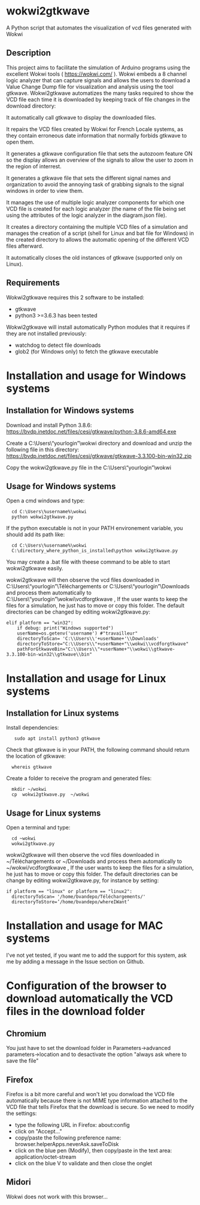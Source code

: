 # wokwi2gtkwave
A Python script that automates the visualization of vcd files generated with Wokwi 

## Description
This project aims to facilitate the simulation of Arduino programs using the excellent Wokwi tools ( https://wokwi.com/ ). Wokwi embeds a 8 channel logic analyzer that can capture signals and  allows the users to download a Value Change Dump file for visualization and analysis using the tool gtkwave. Wokwi2gtkwave automatizes the many tasks required to show the VCD file each time it is downloaded by keeping track of file changes in the download directory:


It automatically call gtkwave to display the downloaded files.

It repairs the VCD files created by Wokwi for French Locale systems, as they contain erroneous date information that normally forbids gtkwave to open them.

It generates a gtkwave configuration file that sets the autozoom feature ON so the display allows an overview of the signals to allow the user to zoom in the region of interrest.

It generates a gtkwave file that sets the different signal names and organization to avoid the annoying task of grabbing signals to the signal windows in order to view them.

It manages the use of multiple logic analyzer components for which one VCD file is created for each logic analyzer (the name of the file being set using the attributes of the logic analyzer in the diagram.json file).

It creates a directory containing the multiple VCD files of a simulation and manages the creation of a script (shell for Linux and bat file for Windows) in the created directory to allows the automatic opening of the different VCD files afterward.

It automatically closes the old instances of gtkwave (supported only on Linux).


## Requirements
Wokwi2gtkwave requires this 2 software to be installed:
  - gtkwave
  - python3 >=3.6.3 has been tested 
  
Wokwi2gtkwave will install automatically Python modules that it requires if they are not installed previously:
  - watchdog to detect file downloads
  - glob2 (for Windows only) to fetch the gtkwave executable
 

# Installation and usage for Windows systems

## Installation for Windows systems

Download and install Python 3.8.6: https://bvdp.inetdoc.net/files/cesi/gtkwave/python-3.8.6-amd64.exe

Create a C:\Users\“yourlogin”\wokwi directory and download  and unzip the following file in this directory: 
https://bvdp.inetdoc.net/files/cesi/gtkwave/gtkwave-3.3.100-bin-win32.zip

Copy the wokwi2gtkwave.py file in the  C:\Users\“yourlogin”\wokwi 

## Usage for Windows systems
Open a cmd windows and type:
```
  cd C:\Users\%username%\wokwi
  python wokwi2gtkwave.py
```

If the python executable is not in your PATH environement variable, you should add its path like:
```
  cd C:\Users\%username%\wokwi
  C:\directory_where_python_is_installed\python wokwi2gtkwave.py
```

You may create a .bat file with theese command to be able to start wokwi2gtkwave easily.


wokwi2gtkwave will then observe the vcd files downloaded in C:\Users\“yourlogin”\Téléchargements or C:\Users\“yourlogin”\Downloads and process them automatically to C:\Users\“yourlogin”\wokwi\vcdforgtkwave , If the user wants to keep the files for a simulation, he just has to move or copy this folder. The default directories can be changed by editing wokwi2gtkwave.py:

```
elif platform == "win32":
    if debug: print("Windows supported")
    userName=os.getenv('username') #"travailleur"
    directoryToScan= 'C:\\Users\\'+userName+'\\Downloads'
    directoryToStore="C:\\Users\\"+userName+"\\wokwi\\vcdforgtkwave"
    pathForGtkwaveBin="C:\\Users\\"+userName+"\\wokwi\\gtkwave-3.3.100-bin-win32\\gtkwave\\bin"
```    

# Installation and usage for Linux systems

## Installation for Linux systems
Install dependencies:
```
   sudo apt install python3 gtkwave
```


Check that gtkwave is in your PATH, the following command should return the location of gtkwave:
```
  whereis gtkwave 
```


Create a folder to receive the program and generated files:
```
  mkdir ~/wokwi
  cp  wokwi2gtkwave.py  ~/wokwi
```

## Usage for Linux systems
Open a terminal and type:
```
  cd ~wokwi
  wokwi2gtkwave.py
```

wokwi2gtkwave will then observe the vcd files downloaded in ~/Téléchargements or ~/Downloads and process them automatically to ~/wokwi/vcdforgtkwave , If the user wants to keep the files for a simulation, he just has to move or copy this folder. The default directories can be change by editing wokwi2gtkwave.py, for instance by setting:
```
if platform == "linux" or platform == "linux2":
  directoryToScan= '/home/bvandepo/Téléchargements/'
  directoryToStore=’/home/bvandepo/whereIWant’
```


# Installation and usage for MAC systems

I've not yet tested, if you want me to add the support for this system, ask me by adding a message in the Issue section on Github.

# Configuration of the browser to download automatically the VCD files in the download folder

## Chromium
You just have to set the download folder  in Parameters->advanced parameters->location  and to desactivate the option "always ask where to save the file"

## Firefox
Firefox is a bit more careful and won't let you donwload the VCD file automatically because there is not MIME type information attached to the VCD file that tells Firefox that the download is secure. So we need to modify the settings:
  - type the following URL in Firefox: about:config
  - click on "Accept..."
  - copy/paste the following preference name: browser.helperApps.neverAsk.saveToDisk
  - click on the blue pen (Modify), then copy/paste in the text area: application/octet-stream
  - click on the blue V to validate and then close the onglet

## Midori
Wokwi does not work with this browser...

